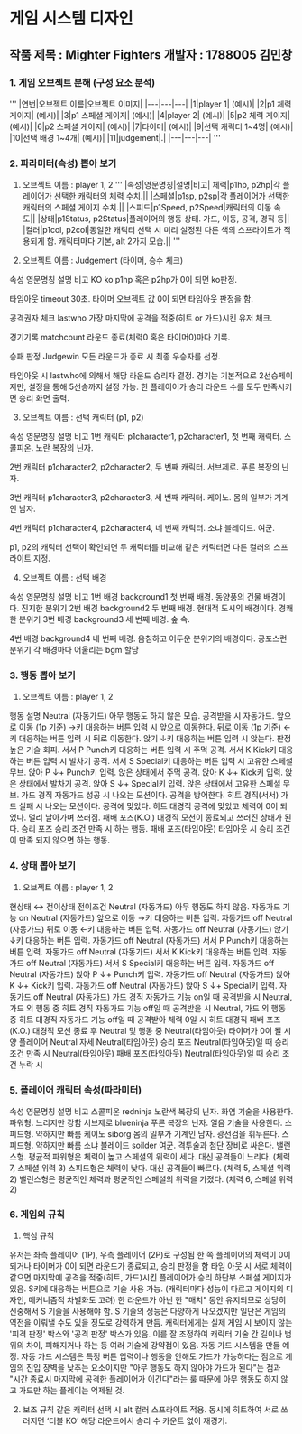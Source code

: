 
# 게임 시스템 디자인

## 작품 제목 : Mighter Fighters 개발자 : 1788005 김민창

### 1. 게임 오브젝트 분해 (구성 요소 분석)
'''
|연번|오브젝트 이름|오브젝트 이미지|
|---|---|---|
|1|player 1| (예시)|
|2|p1 체력 게이지| (예시)|
|3|p1 스페셜 게이지| (예시)|
|4|player 2| (예시)|
|5|p2 체력 게이지| (예시)|
|6|p2 스페셜 게이지| (예시)|
|7|타이머| (예시)|
|9|선택 캐릭터 1~4명| (예시)|
|10|선택 배경 1~4개| (예시)|
|11|judgement|.|
|---|---|---|
'''
### 2. 파라미터(속성) 뽑아 보기

1) 오브젝트 이름 : player 1, 2
'''
|속성|영문명칭|설명|비고|
체력|p1hp, p2hp|각 플레이어가 선택한 캐릭터의 체력 수치.||
|스페셜|p1sp, p2sp|각 플레이어가 선택한 캐릭터의 스페셜 게이지 수치.||
|스피드|p1Speed, p2Speed|캐릭터의 이동 속도||
|상태|p1Status, p2Status|플레이어의 행동 상태. 가드, 이동, 공격, 경직 등||
|컬러|p1col, p2col|동일한 캐릭터 선택 시 미리 설정된 다른 색의 스프라이트가 적용되게 함. 캐릭터마다 기본, alt 2가지 모습.||
'''

2) 오브젝트 이름 : Judgement (타이머, 승수 체크)

속성
영문명칭
설명
비고
KO
ko
p1hp 혹은 p2hp가 0이 되면 ko판정.

타임아웃
timeout
30초. 타이머 오브젝트 값 0이 되면 타임아웃 판정을 함.

공격권자 체크
lastwho
가장 마지막에 공격을 적중(히트 or 가드)시킨 유저 체크.

경기기록
matchcount
라운드 종료(체력0 혹은 타이머0)마다 기록.

승패 판정
Judgewin
모든 라운드가 종료 시 최종 우승자를 선정.

타임아웃 시 lastwho에 의해서 해당 라운드 승리자 결정. 경기는 기본적으로 2선승제이지만, 설정을 통해 5선승까지 설정 가능. 한 플레이어가 승리 라운드 수를 모두 만족시키면 승리 화면 출력.


3) 오브젝트 이름 : 선택 캐릭터 (p1, p2)

속성
영문명칭
설명
비고
1번 캐릭터
p1character1, p2character1, 
첫 번째 캐릭터. 스콜피온. 노란 복장의 닌자.

2번 캐릭터
p1character2, p2character2, 
두 번째 캐릭터. 서브제로. 푸른 복장의 닌자. 

3번 캐릭터
p1character3, p2character3, 
세 번째 캐릭터. 케이노. 몸의 일부가 기계인 남자. 

4번 캐릭터
p1character4, p2character4, 
네 번째 캐릭터. 소냐 블레이드. 여군.

p1, p2의 캐릭터 선택이 확인되면 두 캐릭터를 비교해 같은 캐릭터면 다른 컬러의 스프라이트 지정.


4) 오브젝트 이름 : 선택 배경

속성
영문명칭
설명
비고
1번 배경
background1
첫 번째 배경. 동양풍의 건물 배경이다.
진지한 분위기
2번 배경
background2
두 번째 배경. 현대적 도시의 배경이다.
경쾌한 분위기
3번 배경
background3
세 번째 배경. 숲 속.

4번 배경
background4
네 번째 배경. 음침하고 어두운 분위기의 배경이다.
공포스런 분위기
각 배경마다 어울리는 bgm 할당





### 3. 행동 뽑아 보기

1) 오브젝트 이름 : player 1, 2

행동
설명
Neutral (자동가드)
아무 행동도 하지 않은 모습. 공격받을 시 자동가드.
앞으로 이동
(1p 기준) →키 대응하는 버튼 입력 시 앞으로 이동한다.
뒤로 이동
(1p 기준) ←키 대응하는 버튼 입력 시 뒤로 이동한다.
앉기
↓키 대응하는 버튼 입력 시 앉는다. 판정 높은 기술 회피.
서서 P
Punch키 대응하는 버튼 입력 시 주먹 공격.
서서 K
Kick키 대응하는 버튼 입력 시 발차기 공격.
서서 S
Special키 대응하는 버튼 입력 시 고유한 스페셜 무브.
앉아 P
↓+ Punch키 입력. 앉은 상태에서 주먹 공격.
앉아 K
↓+ Kick키 입력. 앉은 상태에서 발차기 공격.
앉아 S
↓+ Special키 입력. 앉은 상태에서 고유한 스페셜 무브.
가드 경직
자동가드 성공 시 나오는 모션이다. 공격을 방어한다.
히트 경직(서서)
가드 실패 시 나오는 모션이다. 공격에 맞았다.
히트 대경직
공격에 맞았고 체력이 0이 되었다. 멀리 날아가며 쓰러짐.
패배 포즈(K.O.)
대경직 모션이 종료되고 쓰러진 상태가 된다.
승리 포즈
승리 조건 만족 시 하는 행동.
패배 포즈(타임아웃)
타임아웃 시 승리 조건이 만족 되지 않으면 하는 행동.


### 4. 상태 뽑아 보기

1) 오브젝트 이름 : player 1, 2

현상태 ↔ 전이상태
전이조건
Neutral (자동가드)
아무 행동도 하지 않음. 자동가드 기능 on
Neutral (자동가드)
앞으로 이동
→키 대응하는 버튼 입력. 자동가드 off
Neutral (자동가드)
뒤로 이동
←키 대응하는 버튼 입력. 자동가드 off
Neutral (자동가드)
앉기
↓키 대응하는 버튼 입력. 자동가드 off
Neutral (자동가드)
서서 P
Punch키 대응하는 버튼 입력. 자동가드 off
Neutral (자동가드)
서서 K
Kick키 대응하는 버튼 입력. 자동가드 off
Neutral (자동가드)
서서 S
Special키 대응하는 버튼 입력. 자동가드 off
Neutral (자동가드)
앉아 P
↓+ Punch키 입력. 자동가드 off
Neutral (자동가드)
앉아 K
↓+ Kick키 입력. 자동가드 off
Neutral (자동가드)
앉아 S
↓+ Special키 입력. 자동가드 off
Neutral (자동가드)
가드 경직
자동가드 기능 on일 때 공격받을 시
Neutral, 가드 외 행동 중
히트 경직
자동가드 기능 off일 때 공격받을 시
Neutral, 가드 외 행동 중
히트 대경직
자동가드 기능 off일 때 공격받아 체력 0일 시
히트 대경직
패배 포즈(K.O.)
대경직 모션 종료 후
Neutral 및 행동 중
Neutral(타임아웃)
타이머가 0이 될 시 양 플레이어 Neutral 자세
Neutral(타임아웃)
승리 포즈
Neutral(타임아웃)일 때 승리 조건 만족 시
Neutral(타임아웃)
패배 포즈(타임아웃)
Neutral(타임아웃)일 때 승리 조건 누락 시


### 5. 플레이어 캐릭터 속성(파라미터)


속성
영문명칭
설명
비고
스콜피온
redninja
노란색 복장의 닌자. 화염 기술을 사용한다. 파워형.
느리지만 강함
서브제로
blueninja
푸른 복장의 닌자. 얼음 기술을 사용한다. 스피드형.
약하지만 빠름
케이노
siborg
몸의 일부가 기계인 남자. 광선검을 휘두른다. 스피드형.
약하지만 빠름
소냐 블레이드
soilder
여군. 격투술과 첨단 장비로 싸운다. 밸런스형.
평균적
파워형은 체력이 높고 스페셜의 위력이 세다. 대신 공격들이 느리다. (체력 7, 스페셜 위력 3)
스피드형은 체력이 낮다. 대신 공격들이 빠르다. (체력 5, 스페셜 위력 2)
밸런스형은 평균적인 체력과 평균적인 스페셜의 위력을 가졌다. (체력 6, 스페셜 위력 2)


### 6. 게임의 규칙

1) 핵심 규칙

유저는 좌측 플레이어 (1P), 우측 플레이어 (2P)로 구성됨
한 쪽 플레이어의 체력이 0이 되거나 타이머가 0이 되면 라운드가 종료되고, 승리 판정을 함
타임 아웃 시 서로 체력이 같으면 마지막에 공격을 적중(히트, 가드)시킨 플레이어가 승리
하단부 스페셜 게이지가 있음. S키에 대응하는 버튼으로 기술 사용 가능. (캐릭터마다 성능이 다르고 게이지의 디자인, 메커니즘적 차별화도 고려)
한 라운드가 아닌 한 "매치" 동안 유지되므로 상당히 신중해서 S 기술을 사용해야 함. S 기술의 성능은 다양하게 나오겠지만 일단은 게임의 역전을 이뤄낼 수도 있을 정도로 강력하게 만듬.
캐릭터에게는 실제 게임 시 보이지 않는 '피격 판정' 박스와 '공격 판정' 박스가 있음. 이를 잘 조정하여 캐릭터 기술 간 길이나 범위의 차이, 피해지거나 하는 등 여러 기술에 강약점이 있음.
자동 가드 시스템을 만들 예정. 자동 가드 시스템은 특정 버튼 입력이나 행동을 안해도 가드가 가능하다는 점으로 게임의 진입 장벽을 낮추는 요소이지만 "아무 행동도 하지 않아야 가드가 된다"는 점과 "시간 종료시 마지막에 공격한 플레이어가 이긴다"라는 룰 때문에 아무 행동도 하지 않고 가드만 하는 플레이는 억제될 것.

2) 보조 규칙
같은 캐릭터 선택 시 alt 컬러 스프라이트 적용.
동시에 히트하여 서로 쓰러지면 ‘더블 KO’ 해당 라운드에서 승리 수 카운트 없이 재경기.




